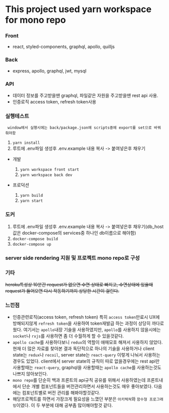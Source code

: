 # This project used yarn workspace for mono repo



### Front

- react, styled-components, graphql, apollo, quilljs

### Back

- express, apollo, graphql, jwt, mysql

### API

- 데이터 정보를 주고받을땐 graphql, 파일같은 자원을 주고받을땐 rest api 사용.
- 인증로직 access token, refresh token사용

### 실행테스트

     window에서 실행시에는 back/package.json에 scripts중에 export를 set으로 바꿔줘야함

1. `yarn install`
2. 루트에 .env파일 생성후 .env.example 내용 복사 -> 붙여넣은후 채우기

- 개발

  1.  `yarn workspace front start`
  2.  `yarn workspace back dev`

- 프로덕션
  1.  `yarn build`
  2.  `yarn start`

### 도커

1. 루트에 .env파일 생성후 .env.example 내용 복사 -> 붙여넣은후 채우기(db_host값은 docker-compose의 services중 하나인 db이름으로 해야함)
2. `docker-compose build`
3. `docker-compose up`

### server side rendering 지원 및 프로젝트 mono repo로 구성


### 기타

<s>heroku특성상 10분간 request가 없으면 수면 상태로 빠지고, 수면상태에 있을때 request가 들어오면 다시 작동하기까지 상당한 시간이 걸린다.</s>

### 느낀점

- 인증관련로직(access token, refresh token) 특히 `access token`만료시 UX에 방해되지않게 `refresh token`을 사용하여 token재발급 하는 과정이 상당히 까다로웠다. 여기서는 `apollo`내장 기술을 사용하였지만, `apollo`를 사용하지 않을시에는 `socket`나 `rxjs`를 사용하면 좀 더 수월하게 할 수 있을것같다.
- `apollo cache`를 사용하다보니 `redux`의 역할이 애매모호 해져서 사용하지 않았다. 현재 더 많은 자료를 찾아본 결과 독단적으로 하나의 기술을 사용하거나 client state는 `redux`나 `recoil`, server state는 `react-query` 이렇게 나눠서 사용하는 경우도 있었다. client에서 server state의 규칙이 따로 없을경우에는 rest api만 사용할때는 `react-query`, graphql을 사용할때는 `apollo cache`를 사용하는것도 나쁘지 않아보인다.
- `mono repo`를 단순히 백과 프론트의 api규칙 공유를 위해서 사용하였는데 프론트내에서 단순 개별 컴포넌트들을 버전관리하면서 사용하는것도 매우 좋아보였다. 다음에는 컴포넌트별로 버전 관리를 해봐야할것같다.
- 해당프로젝트를 하면서 가장크게 필요성을 느꼈던 부분은 `아키텍쳐`와 `함수형 프로그래밍`이였다. 이 두 부분에 대해 공부좀 많이해야할것 같다.
